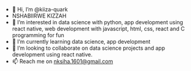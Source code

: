 - 👋 Hi, I’m @kiiza-quark
- NSHABIIRWE KIZZAH
- 👀 I’m interested in data science with python, app development using react native, web development with javascript, html, css, react and C programming for fun
- 🌱 I’m currently learning data science, app development
- 💞️ I’m looking to collaborate on data science projects and app development using react native.
- 📫 Reach me on nksiha.1601@gmail.com

<!---
kiiza-quark/kiiza-quark is a ✨ special ✨ repository because its `README.md` (this file) appears on your GitHub profile.
You can click the Preview link to take a look at your changes.
--->
